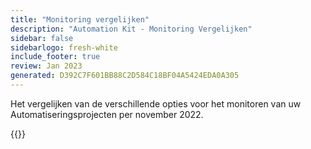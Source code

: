 ```yaml
---
title: "Monitoring vergelijken"
description: "Automation Kit - Monitoring Vergelijken"
sidebar: false
sidebarlogo: fresh-white
include_footer: true
review: Jan 2023
generated: D392C7F601BB88C2D584C18BF04A5424EDA0A305
---
```


Het vergelijken van de verschillende opties voor het monitoren van uw Automatiseringsprojecten per november 2022.

{{<questions name="/content/nl/monitoring.json" showNavigationButtons="false" locale="nl">}}

